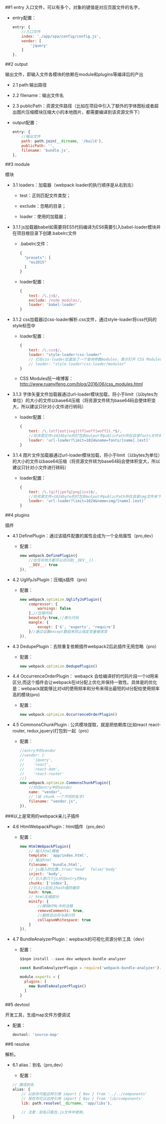 ##1 entry
入口文件，可以有多个，对象的键值是对应页面文件的名字，
- entry配置：
	
	```javascript
    entry: {
        //入口文件
        index: './app/spa/config/config.js',
        vendor: [
            'jquery'
        ]
    },
	```

##2 output

输出文件，即输入文件各模块的依赖在module和plugins等编译后的产出

- 2.1 path:输出路径

- 2.2 filename：输出文件名

- 2.3 publicPath：资源文件路径（比如在项目中引入了额外的字体图标或者超出图片压缩模块压缩大小的本地图片，都需要编译到该资源文件下）

- output配置：
	
	```javascript
    entry: {
        //输出文件
        path: path.join(__dirname, '/build'),
        publicPath: '',
        filename: 'bundle.js',
    },
	```

##3 module

模块

- 3.1 loaders：加载器（webpack loader的执行顺序是从右到左）

  - test：正则匹配文件类型；

  - exclude：忽略的目录；

  - loader：使用的加载器；

- 3.1.1 js加载器babel如需要将ES5代码编译为ES6需要引入babel-loader模块并在项目根目录下创建.babelrc文件

  - .babelrc文件：

	```javascript
	{
	  "presets": [
	    "es2015"
	  ]
	}
	```
  - loader配置：
	
	```javascript
    {
        test: /\.js$/,
        exclude: /node_modules/,
        loader: 'babel-loader'
    }
	```
	
- 3.1.2 css加载器过css-loader解析.css文件，通过style-loader将css代码的style标签中

  - loader配置：

  	```javascript
    {
        test: /\.css$/,
        loader: "style-loader!css-loader"
		// 它在css-loader后面加了一个查询参数modules，表示打开 CSS Modules 功能。
        // loader: "style-loader!css-loader?modules" 
    }
	```

  - CSS Modules阮一峰博客： http://www.ruanyifeng.com/blog/2016/06/css_modules.html

- 3.1.3 字体矢量文件加载器通过url-loader模块加载，将小于limit（以bytes为单位）的大小的文件以base64压缩（将资源文件转为base64码会使体积变大，所以建议只针对小文件进行转码）

  - loader配置：

	```javascript
    {
        test: /\.(otf|eot|svg|ttf|woff|woff2).*$/,
		//将资源文件>1024byte的打包到output中publicPath所在目录fonts文件夹下
        loader: 'url-loader?limit=1024&name=fonts/[name].[ext]'
    }
	```

- 3.1.4 图片文件加载器通过url-loader模块加载，将小于limit（以bytes为单位）的大小的文件以base64压缩（将资源文件转为base64码会使体积变大，所以建议只针对小文件进行转码）

  - loader配置：

	```javascript
    {
        test: /\.(gif|jpe?g|png|ico)$/,
		//将资源文件>1024byte的打包到output中publicPath所在目录img文件夹下
        loader: 'url-loader?limit=1024&name=img/[name].[ext]'
    }
	```

##4 plugins

插件
	
- 4.1 DefinePlugin：通过该插件配置的属性会成为一个全局属性（pro,dev）
	
  - 配置：

	```javascript
    new webpack.DefinePlugin({
        //在任何地方都可以访问到__DEV__()
        __DEV__: true
    }),
	```

- 4.2 UglifyJsPlugin：压缩js插件（pro）

  - 配置：

	```javascript
    new webpack.optimize.UglifyJsPlugin({
        compressor: {
            warnings: false
        },//压缩代码
        beautify:true,//美化代码
        mangle: {
            except: ['$', 'exports', 'require']
        }//通过设置except数组来防止指定变量被改变
    }),
	```

- 4.3 DedupePlugin：去除重复依赖插件webpack2后此插件无用忽略（pro）

  - 配置：

	```javascript
	new webpack.optimize.DedupePlugin()
	```

- 4.4 OccurrenceOrderPlugin： webapck 会给编译好的代码片段一个id用来区分,而这个插件会让webpack在id分配上优化并保持一致性。具体是的优化是：webpack就能够比对id的使用频率和分布来得出最短的id分配给使用频率高的模块(pro)

  - 配置：

	```javascript
	new webpack.optimize.OccurrenceOrderPlugin()
	```

- 4.5 CommonsChunkPlugin : 公共模块提取，就是把依赖库(比如react react-router, redux,jquery)打包到一起（pro）

  - 配置：

	```javascript
	//entry中的vendor
    //vendor: [
    //    'jquery',
	//	  'react',
    //    'react-dom',
    //    'react-router'
    //]
    new webpack.optimize.CommonsChunkPlugin({
        //对应entry中的vendor
        name: "vendor",
        // (给 chunk 一个不同的名字)
        filename: "vendor.js",
    }),
	```	

###以上是常用的webpack亲儿子插件

- 4.6 HtmlWebpackPlugin：html插件（pro,dev）

  - 配置：

	```javascript
    new HtmlWebpackPlugin({
        // 输入html模板
        template: 'app/index.html',
        // 输出html
        filename: 'bundle.html',
        // js插入的位置，true/'head'  false/'body'
        inject: 'body',
        // 引入那几个js对应entry的key
        chunks: ['index'],
        //引入js后加上hash值防缓存
        hash: true,
        // html压缩部分
        minify: {
            //移除HTML中的注释
            removeComments: true,
            //删除空白符与换行符
            collapseWhitespace: true
        }
    }),
	```

- 4.7 BundleAnalyzerPlugin：wepback的可视化资源分析工具（dev）

  - 配置：

	```javascript
	$$npm install --save-dev webpack-bundle-analyzer

	const BundleAnalyzerPlugin = require('webpack-bundle-analyzer').BundleAnalyzerPlugin;
	
	module.exports = {
	  plugins: [
	    new BundleAnalyzerPlugin()
	  ]
	}
	```

##5 devtool

开发工具，生成map文件方便调试

- 配置：

	```javascript
	devtool: 'source-map'
	```

##6 resolve

解析。

- 6.1 alias：别名（pro,dev）

	- 配置：

	```javascript
    // 路径别名
    alias: {
        // 以前你可能这样引用 import { Nav } from '../../components'
        // 现在你可以这样引用 import { Nav } from 'lib/components'
        lib: path.resolve(__dirname, 'app/libs'),

        // 注意：别名只能在.js文件中使用。
    }
	```